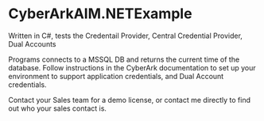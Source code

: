 # CyberArkAIM.NETExample
Written in C#, tests the Credentail Provider, Central Credential Provider, Dual Accounts

Programs connects to a MSSQL DB and returns the current time of the database. Follow instructions in the CyberArk documentation to set up your environment to support application credentials, and Dual Account credentials. 


Contact your Sales team for a demo license, or contact me directly to find out who your sales contact is.
